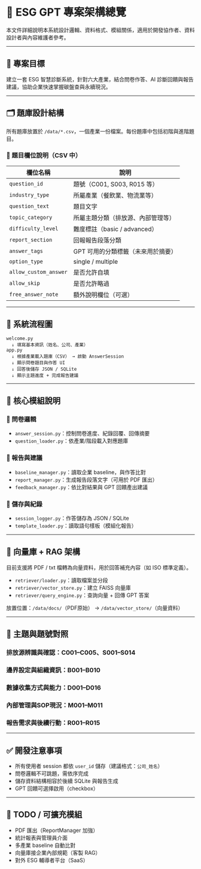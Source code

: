 # 🧠 ESG GPT 專案架構總覽

本文件詳細說明本系統設計邏輯、資料格式、模組關係，適用於開發協作者、資料設計者與內容維護者參考。

---

## 🎯 專案目標

建立一套 ESG 智慧診斷系統，針對六大產業，結合問卷作答、AI 診斷回饋與報告建議，協助企業快速掌握碳盤查與永續現況。

---

## 🗂️ 題庫設計結構

所有題庫放置於 `/data/*.csv`，一個產業一份檔案。每份題庫中包括初階與進階題目。

### 📌 題目欄位說明（CSV 中）
| 欄位名稱             | 說明 |
|----------------------|------|
| `question_id`        | 題號（C001, S003, R015 等） |
| `industry_type`      | 所屬產業（餐飲業、物流業等）|
| `question_text`      | 題目文字 |
| `topic_category`     | 所屬主題分類（排放源、內部管理等）|
| `difficulty_level`   | 難度標註（basic / advanced）|
| `report_section`     | 回報報告段落分類 |
| `answer_tags`        | GPT 可用的分類標籤（未來用於摘要）|
| `option_type`        | single / multiple |
| `allow_custom_answer`| 是否允許自填 |
| `allow_skip`         | 是否允許略過 |
| `free_answer_note`   | 額外說明欄位（可選）|

---

## 🧩 系統流程圖

```
welcome.py
  ↓ 填寫基本資訊（姓名、公司、產業）
app.py
  ↓ 根據產業載入題庫（CSV） → 啟動 AnswerSession
  ↓ 顯示問卷題目與作答 UI
  ↓ 回答後儲存 JSON / SQLite
  ↓ 顯示主題進度 + 完成報告建議
```

---

## 🧠 核心模組說明

### 📘 問卷邏輯
- `answer_session.py`：控制問卷進度、紀錄回覆、回傳摘要
- `question_loader.py`：依產業/階段載入對應題庫

### 📄 報告與建議
- `baseline_manager.py`：讀取企業 baseline，與作答比對
- `report_manager.py`：生成報告段落文字（可用於 PDF 匯出）
- `feedback_manager.py`：依比對結果與 GPT 回饋產出建議

### 💾 儲存與紀錄
- `session_logger.py`：作答儲存為 JSON / SQLite
- `template_loader.py`：讀取語句樣板（模組化報告）

---

## 🧠 向量庫 + RAG 架構

目前支援將 PDF / txt 檔轉為向量資料，用於回答補充內容（如 ISO 標準定義）。

- `retriever/loader.py`：讀取檔案並分段
- `retriever/vector_store.py`：建立 FAISS 向量庫
- `retriever/query_engine.py`：查詢向量 + 回傳 GPT 答案

放置位置：`/data/docs/`（PDF原始） → `/data/vector_store/`（向量資料）

---

## 🧭 主題與題號對照

### 排放源辨識與確認：C001–C005、S001–S014  
### 邊界設定與組織資訊：B001–B010  
### 數據收集方式與能力：D001–D016  
### 內部管理與SOP現況：M001–M011  
### 報告需求與後續行動：R001–R015

---

## ✅ 開發注意事項

- 所有使用者 session 都依 `user_id` 儲存（建議格式：`公司_姓名`）
- 問卷邏輯不可跳題，需依序完成
- 儲存資料結構相容於後續 SQLite 與報告生成
- GPT 回饋可選擇啟用（checkbox）

---

## 🔧 TODO / 可擴充模組

- PDF 匯出（ReportManager 加強）
- 統計報表與管理員介面
- 多產業 baseline 自動比對
- 向量庫接企業內部規範（客製 RAG）
- 對外 ESG 輔導者平台（SaaS）
